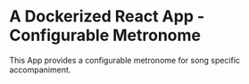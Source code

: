 # A Dockerized React App - Configurable Metronome
This App provides a configurable metronome for song specific accompaniment.